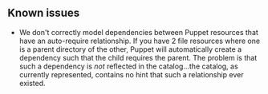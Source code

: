 ## Known issues

* We don't correctly model dependencies between Puppet resources that
  have an auto-require relationship. If you have 2 file resources
  where one is a parent directory of the other, Puppet will
  automatically create a dependency such that the child requires the
  parent. The problem is that such a dependency is *not* reflected in
  the catalog...the catalog, as currently represented, contains no
  hint that such a relationship ever existed.
